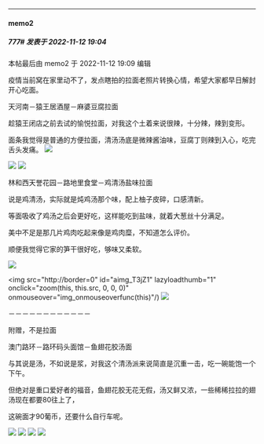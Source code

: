 

*****

####  memo2  
##### 777#       发表于 2022-11-12 19:04

 本帖最后由 memo2 于 2022-11-12 19:09 编辑 

疫情当前窝在家里动不了，发点瞎拍的拉面老照片转换心情，希望大家都早日解封开心吃面。

天河南－猿王居酒屋－麻婆豆腐拉面

趁猿王闭店之前去试的愉悦拉面，对我这个土着来说很辣，十分辣，辣到变形。

面条我觉得是普通的方便拉面，清汤汤底是微辣酱油味，豆腐丁则辣到入心，吃完舌头发痛。
<img src="https://p.sda1.dev/8/51c01f79a4870870cef24a4b16931673/b902db9ea1c349e955ca252a4c37a5c.jpg" referrerpolicy="no-referrer">

<img src="https://static01.imgkr.com/temp/0cb6fb8a28a041cbb5271af91ae40a4e.jpg" referrerpolicy="no-referrer">
<img src="https://static01.imgkr.com/temp/0cb6fb8a28a041cbb5271af91ae40a4e.jpg" referrerpolicy="no-referrer">

林和西天誉花园－路地里食堂－鸡清汤盐味拉面

说是鸡清汤，实际就是炖鸡汤那个味，配上柚子皮碎，口感清新。

等面吸收了鸡汤之后会更好吃，这样能吃到盐味，就着大葱丝十分满足。

美中不足是那几片鸡肉吃起来像是鸡肉糜，不知道怎么评价。

顺便我觉得它家的笋干很好吃，够味又柔软。

<img src="https://p.sda1.dev/8/18fb8311620f1f80794ce77c4ac19282/c701ce46ff6b00566c4fbd2c43d9931.jpg" referrerpolicy="no-referrer">

<img src="http://border=0" id="aimg_T3jZ1" lazyloadthumb="1" onclick="zoom(this, this.src, 0, 0, 0)" onmouseover="img_onmouseoverfunc(this)"/)
<img src="https://static01.imgkr.com/temp/ebd8eeafbe65457fbcc95da277df9171.jpg" referrerpolicy="no-referrer">

－－－－－－－－－－－－

附赠，不是拉面

澳门路环－路环码头面馆－鱼翅花胶汤面

与其说是汤，不如说是浆，对我这个清汤派来说简直是沉重一击，吃一碗能饱一个下午。

但绝对是重口爱好者的福音，鱼翅花胶无花无假，汤又鲜又浓，一些稀稀拉拉的翅汤现在都要80往上了，

这碗面才90葡币，还要什么自行车呢。

<img src="https://p.sda1.dev/8/fa980a3e2cfa10a848827bcc28ef8fc2/7dbfca14e84a73b27da5e749f2cf78c.jpg" referrerpolicy="no-referrer">
<img src="https://static01.imgkr.com/temp/152c922dfd6541f0aa798b8ba37124c3.jpg" referrerpolicy="no-referrer">
<img src="https://static01.imgkr.com/temp/152c922dfd6541f0aa798b8ba37124c3.jpg" referrerpolicy="no-referrer">
<img src="https://static01.imgkr.com/temp/152c922dfd6541f0aa798b8ba37124c3.jpg" referrerpolicy="no-referrer">

